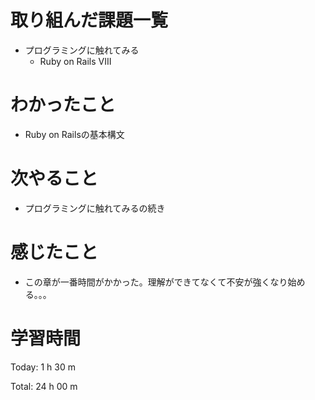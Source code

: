 # 取り組んだ課題一覧
- プログラミングに触れてみる
  - Ruby on Rails VIII

# わかったこと
- Ruby on Railsの基本構文

# 次やること
- プログラミングに触れてみるの続き
  
# 感じたこと
- この章が一番時間がかかった。理解ができてなくて不安が強くなり始める。。。
  
# 学習時間
Today: 1 h 30 m

Total: 24 h 00 m
